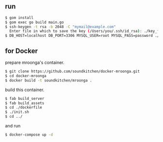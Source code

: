 


## run

```sh
$ gom install
$ gom exec go build main.go
$ ssh-keygen -t rsa -b 2048 -C "mymail@example.com"
  Enter file in which to save the key (/Users/you/.ssh/id_rsa): ./key_for_token
$ DB_HOST=localhost DB_PORT=3306 MYSQL_USER=root MYSQL_PASS=password ./main
```

## for Docker

prepare mroonga's container.

```sh
$ git clone https://github.com/soundkitchen/docker-mroonga.git
$ cd docker-mroonga
$ docker build -t soundkitchen/mroonga .
```

build this container.

```sh
$ fab build_server
$ fab build_assets
$ cd ./dockerfile
$ ./init.sh
$ cd ../
```

and run

```sh
$ docker-compose up -d
```
